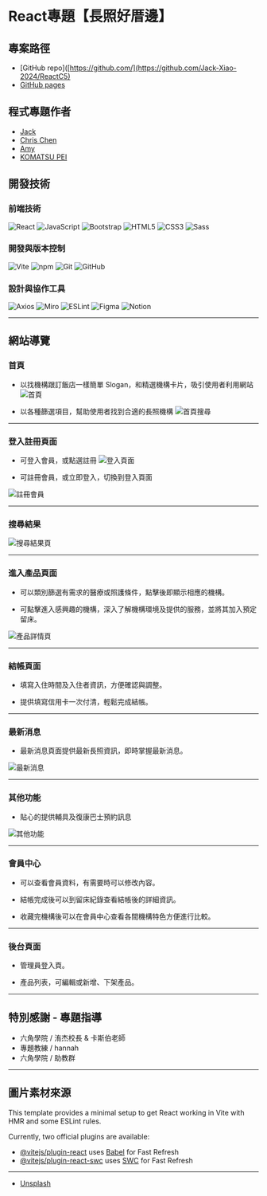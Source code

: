# React專題【長照好厝邊】

## 專案路徑
-   [GitHub repo]([https://github.com/](https://github.com/Jack-Xiao-2024/ReactC5)
-   [GitHub pages]([https://](https://jack-xiao-2024.github.io/ReactC5/))

## 程式專題作者
-   [Jack](https://github.com/Jack-Xiao-2024)
-   [Chris Chen](https://github.com/chrischen666)
-   [Amy](https://github.com/amy6072698)
-   [KOMATSU PEI](https://github.com/KOMATSUPEI)

## 開發技術

### 前端技術
![React](https://img.shields.io/badge/React-20232A?style=for-the-badge&logo=react&logoColor=61DAFB)
![JavaScript](https://img.shields.io/badge/JavaScript-F7DF1E?style=for-the-badge&logo=javascript&logoColor=black)
![Bootstrap](https://img.shields.io/badge/Bootstrap-7952B3?style=for-the-badge&logo=bootstrap&logoColor=white)
![HTML5](https://img.shields.io/badge/HTML5-E34F26?style=for-the-badge&logo=html5&logoColor=white)
![CSS3](https://img.shields.io/badge/CSS-1572B6?style=for-the-badge&logo=css3&logoColor=white)
![Sass](https://img.shields.io/badge/Sass-CC6699?style=for-the-badge&logo=sass&logoColor=white)

### 開發與版本控制
![Vite](https://img.shields.io/badge/Vite-646CFF?style=for-the-badge&logo=vite&logoColor=white)
![npm](https://img.shields.io/badge/npm-CB3837?style=for-the-badge&logo=npm&logoColor=white)
![Git](https://img.shields.io/badge/Git-F05032?style=for-the-badge&logo=git&logoColor=white)
![GitHub](https://img.shields.io/badge/GitHub-181717?style=for-the-badge&logo=github&logoColor=white)

### 設計與協作工具
![Axios](https://img.shields.io/badge/Axios-671DDF?style=for-the-badge&logo=axios&logoColor=white)
![Miro](https://img.shields.io/badge/Miro-050038?style=for-the-badge&logo=miro&logoColor=white)
![ESLint](https://img.shields.io/badge/ESLint-4B32C3?style=for-the-badge&logo=eslint&logoColor=white)
![Figma](https://img.shields.io/badge/Figma-F24E1E?style=for-the-badge&logo=figma&logoColor=white)
![Notion](https://img.shields.io/badge/Notion-000000?style=for-the-badge&logo=notion&logoColor=white)

---

## 網站導覽

### 首頁

-   以找機構跟訂飯店一樣簡單 Slogan，和精選機構卡片，吸引使用者利用網站
![首頁](https://cdn.discordapp.com/attachments/1379089252972761229/1379089356068880385/87982998c977f7d9.png?ex=683ef88c&is=683da70c&hm=e5125dda741428b2d258937c851eca6458b96b780a470f8207f3a2f908064e45&)

-   以各種篩選項目，幫助使用者找到合適的長照機構
![首頁搜尋](https://cdn.discordapp.com/attachments/1379089252972761229/1379090057855631431/6965d3632a54676a.png?ex=683ef934&is=683da7b4&hm=403721b801410bc911bde11be372e637f9c627c110340af18b5c0ddcf15380c7&)

---

### 登入註冊頁面

-   可登入會員，或點選註冊
![登入頁面](https://cdn.discordapp.com/attachments/1379089252972761229/1379091055919632519/0eb84aa6e53a3479.png?ex=683efa22&is=683da8a2&hm=8d27eb0302aa657098273fc7a75240fb20e4c91eff468e523ba245a10f3131d9&)

-   可註冊會員，或立即登入，切換到登入頁面

![註冊會員](https://cdn.discordapp.com/attachments/1379089252972761229/1379091361340461056/7d31976cda640b8f.png?ex=683efa6a&is=683da8ea&hm=b5dfebf071a26019d6c03c3ed7881045fa0340d21d52543262335f7836f3278b&)

---

### 搜尋結果

![搜尋結果頁](https://cdn.discordapp.com/attachments/1379089252972761229/1379090411926196275/e1f534d9418323ea.png?ex=683ef988&is=683da808&hm=b41f34ed4bace48ee2fb62bdf3112a23c5052d6b5cae02a55d998680e82714a7&)

---

### 進入產品頁面

-   可以類別篩選有需求的醫療或照護條件，點擊後即顯示相應的機構。

-   可點擊進入感興趣的機構，深入了解機構環境及提供的服務，並將其加入預定留床。

![產品詳情頁](https://cdn.discordapp.com/attachments/1379089252972761229/1379090707792269353/f8a302c0972eb8ad.png?ex=683ef9cf&is=683da84f&hm=901e54a7d3038ed3d32a0d001c946514ab1a318e9ec98c6859a6143419bde31d&)


---

### 結帳頁面

-   填寫入住時間及入住者資訊，方便確認與調整。

-   提供填寫信用卡一次付清，輕鬆完成結帳。

---

### 最新消息

-   最新消息頁面提供最新長照資訊，即時掌握最新消息。

![最新消息](https://cdn.discordapp.com/attachments/1379089252972761229/1379091951755726949/5d313870c0345144.png?ex=683efaf7&is=683da977&hm=01eae869e57ee55f176a16b07a0d194531b646c059a1591c19437a27e8caf348&)

---

### 其他功能

-   貼心的提供輔具及復康巴士預約訊息

![其他功能](https://cdn.discordapp.com/attachments/1379089252972761229/1379092282149441598/7b19a893770c9c97.png?ex=683efb46&is=683da9c6&hm=aecf8bce12b3465bd2cbf940d3aa28191ea3eff8cb5f00395fc831fa29be5eff&)

---

### 會員中心

-   可以查看會員資料，有需要時可以修改內容。

-   結帳完成後可以到留床紀錄查看結帳後的詳細資訊。

-   收藏完機構後可以在會員中心查看各間機構特色方便進行比較。

---

### 後台頁面

-   管理員登入頁。

-   產品列表，可編輯或新增、下架產品。

---

## 特別感謝 \- 專題指導


-   六角學院 / 洧杰校長 & 卡斯伯老師
-   專題教練 / hannah
-   六角學院 / 助教群

---

## 圖片素材來源


This template provides a minimal setup to get React working in Vite with HMR and some ESLint rules.

Currently, two official plugins are available:

- [@vitejs/plugin-react](https://github.com/vitejs/vite-plugin-react/blob/main/packages/plugin-react/README.md) uses [Babel](https://babeljs.io/) for Fast Refresh
- [@vitejs/plugin-react-swc](https://github.com/vitejs/vite-plugin-react-swc) uses [SWC](https://swc.rs/) for Fast Refresh
------

[ ](https://github.com/kayaribi/Realm_of_Journeys#%E5%9C%96%E7%89%87%E7%B4%A0%E6%9D%90%E4%BE%86%E6%BA%90)

-   [Unsplash](https://unsplash.com/)
